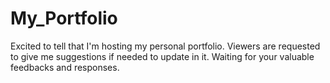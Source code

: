 # My_Portfolio
Excited to tell that I'm hosting my personal portfolio. Viewers are requested to give me suggestions if needed to update in it. Waiting for your valuable feedbacks and responses. 
